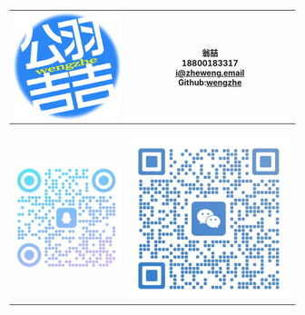 | ![](公羽吉吉.png) | 翁喆<br>18800183317<br>[i@zheweng.email](mailto:i@zheweng.email)<br>Github:[wengzhe](https://github.com/wengzhe) |
| :------------: | :-------------: |
| ![](empty.png) | ![](empty.png) |
| ![](QQ.jpg)    | ![](微信.jpg) |
